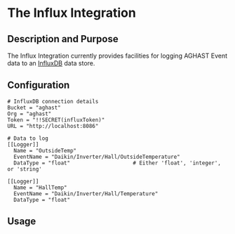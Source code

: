 # The Influx Integration
## Description and Purpose

The Influx Integration currently provides facilities for logging AGHAST Event data to an [InfluxDB](https://www.influxdata.com/) data store.

## Configuration

```
# InfluxDB connection details
Bucket = "aghast"
Org = "aghast"
Token = "!!SECRET(influxToken)"
URL = "http://localhost:8086"

# Data to log
[[Logger]]
  Name = "OutsideTemp"      
  EventName = "Daikin/Inverter/Hall/OutsideTemperature"
  DataType = "float"                    # Either 'float', 'integer', or 'string'
  
[[Logger]]
  Name = "HallTemp"   
  EventName = "Daikin/Inverter/Hall/Temperature"
  DataType = "float"
```

## Usage
